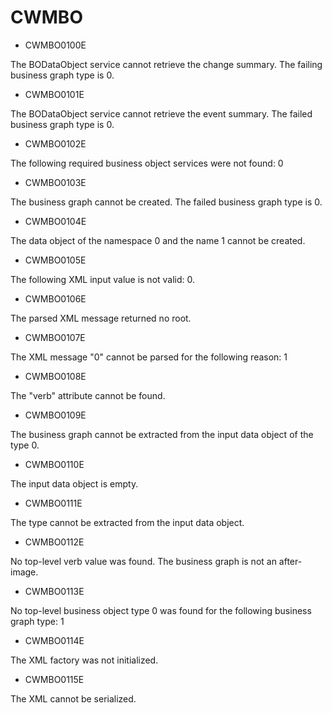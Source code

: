 # CWMBO

- CWMBO0100E

The BODataObject service cannot retrieve the change summary. The failing business graph type is 0.
- CWMBO0101E

The BODataObject service cannot retrieve the event summary. The failed business graph type is 0.
- CWMBO0102E

The following required business object services were not found: 0
- CWMBO0103E

The business graph cannot be created. The failed business graph type is 0.
- CWMBO0104E

The data object of the namespace 0 and the name 1 cannot be created.
- CWMBO0105E

The following XML input value is not valid: 0.
- CWMBO0106E

The parsed XML message returned no root.
- CWMBO0107E

The XML message "0" cannot be parsed for the following reason: 1
- CWMBO0108E

The "verb" attribute cannot be found.
- CWMBO0109E

The business graph cannot be extracted from the input data object of the type 0.
- CWMBO0110E

The input data object is empty.
- CWMBO0111E

The type cannot be extracted from the input data object.
- CWMBO0112E

No top-level verb value was found. The business graph is not an after-image.
- CWMBO0113E

No top-level business object type 0 was found for the following business graph type: 1
- CWMBO0114E

The XML factory was not initialized.
- CWMBO0115E

The XML cannot be serialized.